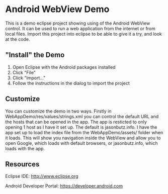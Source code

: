 Android WebView Demo====================This is a demo eclipse project showing using of the Android WebView control. It can be used to run a web application from the internet or from local files.Import this project into eclipse to be able to give it a try, and look at the code."Install" the Demo---------1. Open Eclipse with the Android packages installed2. Click "File"3. Click "Import..."4. Follow the instructions in the dialog to import the projectCustomize---------You can customize the demo in two ways.Firstly in WebAppDemo/res/values/strings.xml you can control the default URL and the hosts that can be openedin the app. The app is resticted to only opening 1 host as I have it set up. The default is jasonbutz.info.I have the app set up to load the index file from the WebAppDemo/assets/ folder when it loads. This will show you navigation insidethe WebView and allow you to open Google, which loads with default browsers, or jasonbutz.info, which loads with the app.Resources---------Eclipse IDE: http://www.eclipse.orgAndroid Developer Portal: https://developer.android.com